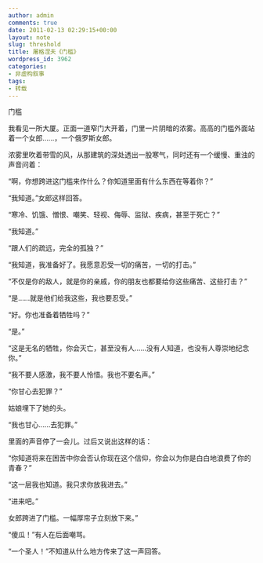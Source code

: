 ```yaml
---
author: admin
comments: true
date: 2011-02-13 02:29:15+00:00
layout: note
slug: threshold
title: 屠格涅夫《门槛》
wordpress_id: 3962
categories:
- 非虚构叙事
tags:
- 转载
---
```


门槛 

我看见一所大厦。正面一道窄门大开着，门里一片阴暗的浓雾。高高的门槛外面站着一个女郎……，一个俄罗斯女郎。  

浓雾里吹着带雪的风，从那建筑的深处透出一股寒气，同时还有一个缓慢、重浊的声音问着：  

“啊，你想跨进这门槛来作什么？你知道里面有什么东西在等着你？”  

“我知道。”女郎这样回答。  

“寒冷、饥饿、憎恨、嘲笑、轻视、侮辱、监狱、疾病，甚至于死亡？”  

“我知道。”  

“跟人们的疏远，完全的孤独？”  

“我知道，我准备好了。我愿意忍受一切的痛苦，一切的打击。”  

“不仅是你的敌人，就是你的亲戚，你的朋友也都要给你这些痛苦、这些打击？” 

“是……就是他们给我这些，我也要忍受。” 

“好。你也准备着牺牲吗？”  

“是。” 

“这是无名的牺牲，你会灭亡，甚至没有人……没有人知道，也没有人尊崇地纪念你。” 

“我不要人感激，我不要人怜惜。我也不要名声。”  

“你甘心去犯罪？”  

姑娘埋下了她的头。 

“我也甘心……去犯罪。” 

里面的声音停了一会儿。过后又说出这样的话：  

“你知道将来在困苦中你会否认你现在这个信仰，你会以为你是白白地浪费了你的青春？”  

“这一层我也知道。我只求你放我进去。”  

“进来吧。”  

女郎跨进了门槛。一幅厚帘子立刻放下来。” 

“傻瓜！”有人在后面嘲骂。  

“一个圣人！”不知道从什么地方传来了这一声回答。  

